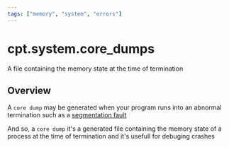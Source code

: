 ```yaml
---
tags: ["memory", "system", "errors"]
---
```


# cpt.system.core_dumps

A file containing the memory state at the time of termination

## Overview

A `core dump` may be generated when your program runs into
an abnormal termination such as a [segmentation fault](./y9qw.md)

And so, a `core dump` it's a generated file containing the
memory state of a process at the time of termination and 
it's usefull for debuging crashes
